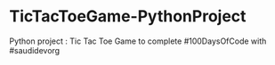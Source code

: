 # TicTacToeGame-PythonProject

Python project : Tic Tac Toe Game to complete #100DaysOfCode with #saudidevorg
